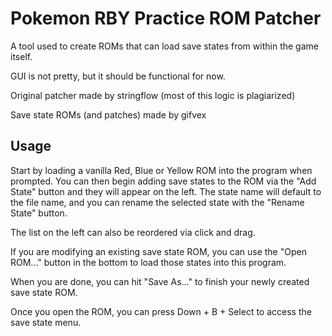 # Pokemon RBY Practice ROM Patcher

A tool used to create ROMs that can load save states from within the game itself.

GUI is not pretty, but it should be functional for now.

Original patcher made by stringflow (most of this logic is plagiarized)

Save state ROMs (and patches) made by gifvex

## Usage

Start by loading a vanilla Red, Blue or Yellow ROM into the program when prompted.
You can then begin adding save states to the ROM via the "Add State" button and they will appear on the left.
The state name will default to the file name, and you can rename the selected state with the "Rename State" button.

The list on the left can also be reordered via click and drag.

If you are modifying an existing save state ROM, you can use the "Open ROM..." button in the bottom to load those states into this program.

When you are done, you can hit "Save As..." to finish your newly created save state ROM.

Once you open the ROM, you can press Down + B + Select to access the save state menu.